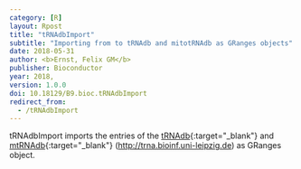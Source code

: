 ```yaml
---
category: [R]
layout: Rpost
title: "tRNAdbImport"
subtitle: "Importing from to tRNAdb and mitotRNAdb as GRanges objects"
date: 2018-05-31
author: <b>Ernst, Felix GM</b>
publisher: Bioconductor
year: 2018,
version: 1.0.0
doi: 10.18129/B9.bioc.tRNAdbImport
redirect_from:
  - /tRNAdbImport
---
```

tRNAdbImport imports the entries of the [tRNAdb](http://trna.bioinf.uni-leipzig.de/mtDataOutput/){:target="_blank"} and [mtRNAdb](http://mttrna.bioinf.uni-leipzig.de/mtDataOutput/){:target="_blank"} (http://trna.bioinf.uni-leipzig.de) as GRanges object.
